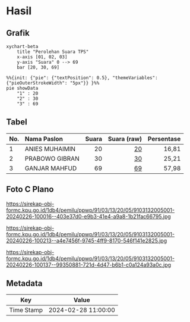 # Hasil

## Grafik

```mermaid
xychart-beta
    title "Perolehan Suara TPS"
    x-axis [01, 02, 03]
    y-axis "Suara" 0 --> 69
    bar [20, 30, 69]
```

```mermaid
%%{init: {"pie": {"textPosition": 0.5}, "themeVariables": {"pieOuterStrokeWidth": "5px"}} }%%
pie showData
    "1" : 20
    "2" : 30
    "3" : 69
```

## Tabel

| No. | Nama Paslon    | Suara | Suara (raw) | Persentase |
|:--- |:-------------- | -----:| -----------:| ----------:|
| 1   | ANIES MUHAIMIN | 20    | [20][p-1]   | 16,81      |
| 2   | PRABOWO GIBRAN | 30    | [30][p-2]   | 25,21      |
| 3   | GANJAR MAHFUD  | 69    | [69][p-3]   | 57,98      |


[p-1]: https://github.com/gigit-pemilu/pemilu-2024-91-papua/blob/main/pilpres/hitung-suara/sub/91-papua/sub/03-jayapura/sub/13-waibu/sub/2005-sosiri/sub/001-tps/sub/paslon-1.txt
[p-2]: https://github.com/gigit-pemilu/pemilu-2024-91-papua/blob/main/pilpres/hitung-suara/sub/91-papua/sub/03-jayapura/sub/13-waibu/sub/2005-sosiri/sub/001-tps/sub/paslon-2.txt
[p-3]: https://github.com/gigit-pemilu/pemilu-2024-91-papua/blob/main/pilpres/hitung-suara/sub/91-papua/sub/03-jayapura/sub/13-waibu/sub/2005-sosiri/sub/001-tps/sub/paslon-3.txt

## Foto C Plano

https://sirekap-obj-formc.kpu.go.id/1db4/pemilu/ppwp/91/03/13/20/05/9103132005001-20240226-100016--403e37d0-e9b3-41e4-a9a8-1b21fac66795.jpg

https://sirekap-obj-formc.kpu.go.id/1db4/pemilu/ppwp/91/03/13/20/05/9103132005001-20240226-100213--a4e7456f-9745-4ff9-8170-546f141e2825.jpg

https://sirekap-obj-formc.kpu.go.id/1db4/pemilu/ppwp/91/03/13/20/05/9103132005001-20240226-100137--99350881-721d-4d47-b6b1-c0a124a93a0c.jpg


## Metadata

| Key        | Value               |
| ---------- | ------------------- |
| Time Stamp | 2024-02-28 11:00:00 |



